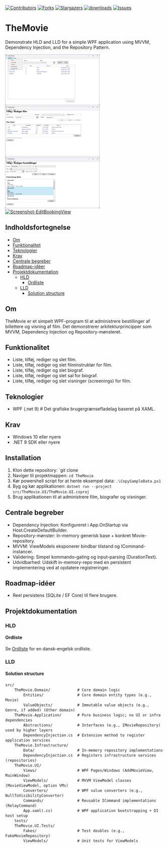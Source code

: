 ﻿<!-- BADGES V1 -->
[![Contributors][contributors-shield]][contributors-url]
[![Forks][forks-shield]][forks-url]
[![Stargazers][stars-shield]][stars-url]
[![downloads][downloads-shield]][downloads-url]
[![Issues][issues-shield]][issues-url]
# TheMovie
Demonstrate HLD and LLD for a simple WPF application using MVVM, Dependency Injection, and the Repository Pattern.

[![Screenshot-menu-admin][Screenshot-menu-admin]][Screenshot-menu-admin-url]
[![Screenshot-editMovieView][Screenshot-editMovieView]][Screenshot-editMovieView-url]
[![Screenshot-editScreeningView][Screenshot-editScreeningView]][Screenshot-editScreeningView-url]
[![Screenshot-EditBookingView][Screenshot-EditBookingView]][Screenshot-EditBookingView-url]

## Indholdsfortegnelse
- [Om](#om)
- [Funktionalitet](#funktionalitet)
- [Teknologier](#teknologier)
- [Krav](#krav)
- [Centrale begreber](#centrale-begreber)
- [Roadmap-idéer](#roadmap-idéer)
- [Projektdokumentation](#projektdokumentation)
  - [HLD](#hld)
    - [Ordliste](#ordliste)
  - [LLD](#lld)
    - [Solution structure](#solution-structure)

## Om
TheMovie er et simpelt WPF-program til at administrere bestillinger af billettere og visning af film.
Det demonstrerer arkitekturprincipper som MVVM, Dependency Injection og Repository-mønsteret.

## Funktionalitet
- Liste, tilføj, rediger og slet film.
- Liste, tilføj, rediger og slet filminstruktør for film.
- Liste, tilføj, rediger og slet biograf.
- Liste, tilføj, rediger og slet sal for biograf.
- Liste, tilføj, rediger og slet visninger (screenings) for film.

## Teknologier
- WPF (.net 9)   # Det grafiske brugergrænsefladelag baseret på XAML.

## Krav
- Windows 10 eller nyere
- .NET 9 SDK eller nyere

## Installation
1. Klon dette repository: `git clone
1. Naviger til projektmappen: `cd TheMovie`
1. Kør powershell script for at hente eksempel data: `.\CopySampleData.ps1`
1. Byg og kør applikationen: `dotnet run --project src/TheMovie.UI/TheMovie.UI.csproj`
1. Brug applikationen til at administrere film, biografer og visninger.

## Centrale begreber

- Dependency Injection: Konfigureret i App.OnStartup via Host.CreateDefaultBuilder.
- Repository-mønster: In-memory generisk base + konkret Movie-repository.
- MVVM: ViewModels eksponerer bindbar tilstand og ICommand-instancer.
- Validering: Simpel kommando-gating og input-parsing (DurationText).
- Udvidbarhed: Udskift in-memory-repo med en persistent implementering ved at opdatere registreringer.

## Roadmap-idéer

- Reel persistens (SQLite / EF Core) til flere brugere.

## Projektdokumentation

### HLD

#### Ordliste

Se [Ordliste](https://github.com/DMOoF25/TheMovie/blob/master/docs/OrdListe.md) for en dansk-engelsk ordliste.


### LLD

#### Solution structure

```plaintext
src/
    TheMovie.Domain/            # Core domain logic
        Entities/               # Core domain entity types (e.g., Movie)
        ValueObjects/           # Immutable value objects (e.g., Genre, if added) (Other domain)
    TheMovie.Application/       # Pure business logic; no UI or infra dependencies
        Abstractions/           # Interfaces (e.g., IMovieRepository) used by higher layers
        DependencyInjection.cs  # Extension method to register application services
    TheMovie.Infrastructure/
        Data/                   # In-memory repository implementations
        DependencyInjection.cs  # Registers infrastructure services (repositories)
    TheMovie.UI/
        Views/                  # WPF Pages/Windows (AddMovieView, MainWindow)
        ViewModels/             # MVVM ViewModel classes (MovieViewModel, option VMs)
        Converters/             # WPF value converters (e.g., NullToVisibilityConverter)
        Commands/               # Reusable ICommand implementations (RelayCommand)
        App.xaml(.cs)           # WPF application bootstrapping + DI host setup
    tests/
    TheMovie.UI.Tests/
        Fakes/                  # Test doubles (e.g., FakeMovieRepository)
        ViewModels/             # Unit tests for ViewModels
```

<!-- ALL LINKS & IMAGES SHORTCUT ONLY HAVE EFFECTS WHEN THE REPO IS PUBLISH ACCESS -->

<!-- MARKDOWN LINKS & IMAGES -->
[contributors-shield]: https://img.shields.io/github/contributors/DMOoF25/TheMovie?style=for-the-badge
[contributors-url]: https://github.com/DMOoF25/TheMovie/graphs/contributors
[forks-shield]: https://img.shields.io/github/forks/DMOoF25/TheMovie?style=for-the-badge
[forks-url]: https://github.com/DMOoF25/TheMovie/network/members
[stars-shield]: https://img.shields.io/github/stars/DMOoF25/TheMovie?style=for-the-badge
[stars-url]: https://github.com/DMOoF25/TheMovie/stargazers
[downloads-shield]: https://img.shields.io/github/downloads/DMOoF25/TheMovie/total?style=for-the-badge
[downloads-url]: https://github.com/DMOoF25/TheMovie/releases
[issues-shield]: https://img.shields.io/github/issues/DMOoF25/TheMovie?style=for-the-badge
[issues-url]: https://github.com/DMOoF25/TheMovie/issues
[license-shield]: https://img.shields.io/github/license/DMOoF25/TheMovie?style=for-the-badge
[license-url]: https://github.com/DMOoF25/TheMovie/blob/master/LICENSE
[Repos-size-shield]: https://img.shields.io/github/repo-size/DMOoF25/Dotnet.PfxCertificateManager?style=for-the-badge

[Glossery-url]: https://github.com/DMOoF25/TheMovie/blob/master/docs/OrdListe.md

[Screenshot-menu-admin]: https://raw.githubusercontent.com/DMOoF25/TheMovie/master/images/screenshots/small/Screenshot-menu-admin.png
[Screenshot-menu-admin-url]: https://github.com/DMOoF25/TheMovie/blob/master/images/screenshots/Screenshot-menu-admin.png
[Screenshot-editMovieView]: https://raw.githubusercontent.com/DMOoF25/TheMovie/master/images/screenshots/small/Screenshot-editMovieView.png
[Screenshot-editMovieView-url]: https://github.com/DMOoF25/TheMovie/blob/master/images/screenshots/Screenshot-editMovieView.png
[Screenshot-editScreeningView]: https://raw.githubusercontent.com/DMOoF25/TheMovie/master/images/screenshots/small/Screenshot-editScreeningView.png
[Screenshot-editScreeningView-url]: https://github.com/DMOoF25/TheMovie/blob/master/images/screenshots/Screenshot-editScreeningView.png
[Screenshot-EditBookingView]: https://raw.githubusercontent.com/DMOoF25/TheMovie/master/images/screenshots/small/Screenshot-bookingView.png
[Screenshot-EditBookingView-url]: https://github.com/DMOoF25/TheMovie/blob/master/images/screenshots/Screenshot-EditBooking.png
